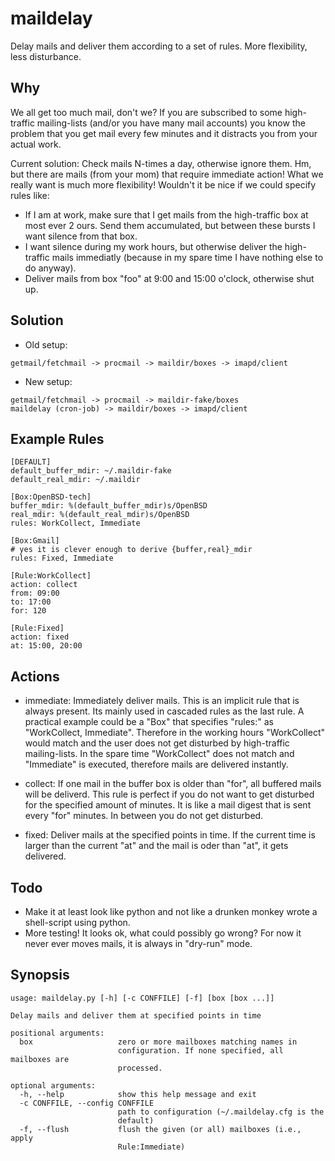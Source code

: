 maildelay
=========

Delay mails and deliver them according to a set of rules. More flexibility,
less disturbance.

Why
---

We all get too much mail, don't we? If you are subscribed to some
high-traffic mailing-lists (and/or you have many mail accounts) you know
the problem that you get mail every few minutes and it distracts you
from your actual work.

Current solution: Check mails N-times a day, otherwise ignore them. Hm,
but there are mails (from your mom) that require immediate action! What
we really want is much more flexibility! Wouldn't it be nice if we could
specify rules like:

- If I am at work, make sure that I get mails from the high-traffic box
at most ever 2 ours. Send them accumulated, but between these bursts I
want silence from that box.
- I want silence during my work hours, but otherwise deliver the
high-traffic mails immediatly (because in my spare time I have nothing
else to do anyway).
- Deliver mails from box "foo" at 9:00 and 15:00 o'clock, otherwise shut
up.

Solution
--------
- Old setup:
```
getmail/fetchmail -> procmail -> maildir/boxes -> imapd/client
```

- New setup:
```
getmail/fetchmail -> procmail -> maildir-fake/boxes
maildelay (cron-job) -> maildir/boxes -> imapd/client
```

Example Rules
-------------
```
[DEFAULT]
default_buffer_mdir: ~/.maildir-fake
default_real_mdir: ~/.maildir

[Box:OpenBSD-tech]
buffer_mdir: %(default_buffer_mdir)s/OpenBSD
real_mdir: %(default_real_mdir)s/OpenBSD
rules: WorkCollect, Immediate

[Box:Gmail]
# yes it is clever enough to derive {buffer,real}_mdir
rules: Fixed, Immediate

[Rule:WorkCollect]
action: collect
from: 09:00
to: 17:00
for: 120

[Rule:Fixed]
action: fixed
at: 15:00, 20:00
```

Actions
-------
- immediate:
Immediately deliver mails. This is an implicit rule that is always
present.  Its mainly used in cascaded rules as the last rule. A
practical example could be a "Box" that specifies "rules:" as
"WorkCollect, Immediate". Therefore in the working hours "WorkCollect"
would match and the user does not get disturbed by high-traffic
mailing-lists. In the spare time "WorkCollect" does not match and
"Immediate" is executed, therefore mails are delivered instantly.

- collect:
If one mail in the buffer box is older than "for", all buffered mails
will be deliverd. This rule is perfect if you do not want to get
disturbed for the specified amount of minutes. It is like a mail digest
that is sent every "for" minutes. In between you do not get disturbed.

- fixed:
Deliver mails at the specified points in time. If the current time is
larger than the current "at" and the mail is oder than "at", it gets
delivered.

Todo
----
- Make it at least look like python and not like a drunken monkey wrote a
shell-script using python.
- More testing! It looks ok, what could possibly go wrong? For now it never
ever moves mails, it is always in "dry-run" mode.

Synopsis
--------
```
usage: maildelay.py [-h] [-c CONFFILE] [-f] [box [box ...]]

Delay mails and deliver them at specified points in time

positional arguments:
  box                   zero or more mailboxes matching names in
                        configuration. If none specified, all mailboxes are
                        processed.

optional arguments:
  -h, --help            show this help message and exit
  -c CONFFILE, --config CONFFILE
                        path to configuration (~/.maildelay.cfg is the
                        default)
  -f, --flush           flush the given (or all) mailboxes (i.e., apply
                        Rule:Immediate)
```
